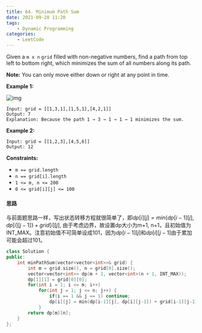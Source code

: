 ```yaml
---
title: 64. Minimum Path Sum
date: 2021-09-28 11:20
tags:
    - Dynamic Programming
categories:
    - LeetCode
---
```


Given a `m x n` `grid` filled with non-negative numbers, find a path from top left to bottom right, which minimizes the sum of all numbers along its path.

**Note:** You can only move either down or right at any point in time.

**Example 1:**

![img](https://assets.leetcode.com/uploads/2020/11/05/minpath.jpg)

```
Input: grid = [[1,3,1],[1,5,1],[4,2,1]]
Output: 7
Explanation: Because the path 1 → 3 → 1 → 1 → 1 minimizes the sum.
```

**Example 2:**

```
Input: grid = [[1,2,3],[4,5,6]]
Output: 12
```

**Constraints:**

- `m == grid.length`
- `n == grid[i].length`
- `1 <= m, n <= 200`
- `0 <= grid[i][j] <= 100`

#### 思路

与前面题思路一样，写出状态转移方程就很简单了，即$dp[i][j] = min\{dp[i-1][j], dp[i][j-1]\} + grid[i][j]$, 由于考虑边界，故设置dp大小为m+1, n+1，且初始值为INT_MAX。注意初始值不可简单设成101，因为$dp[i-1][j]$和$dp[i][j-1]$由于累加可能会超过101。

```c++
class Solution {
public:
    int minPathSum(vector<vector<int>>& grid) {
        int m = grid.size(), n = grid[0].size();
        vector<vector<int>> dp(m + 1, vector<int>(n + 1, INT_MAX));
        dp[1][1] = grid[0][0];
        for(int i = 1; i <= m; i++) 
            for(int j = 1; j <= n; j++) {
                if(i == 1 && j == 1) continue;
                dp[i][j] = min(dp[i-1][j], dp[i][j-1]) + grid[i-1][j-1];
            }
        return dp[m][n];
    }
};
```

